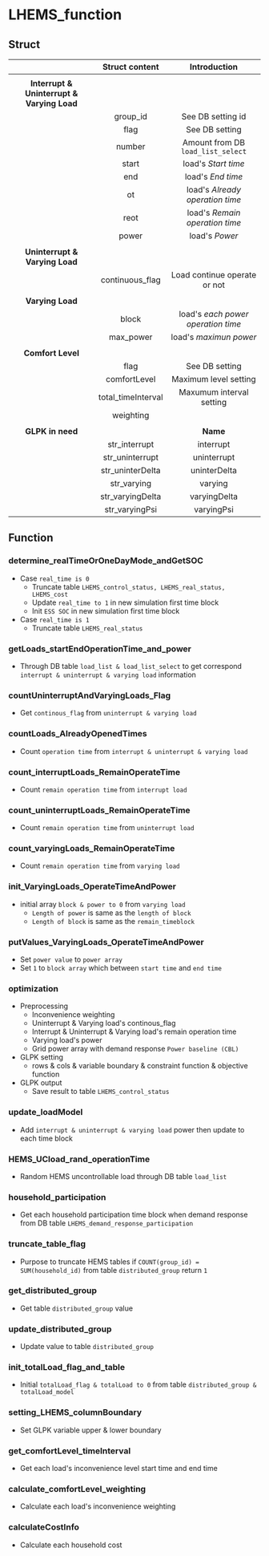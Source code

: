 # LHEMS_function

## Struct
|| Struct content | Introduction |
| :--------: | :--------: | :--------: |
||||
| **Interrupt & Uninterrupt & Varying Load** |||
|| group_id | See DB setting id |
|| flag | See DB setting |
|| number | Amount from DB `load_list_select` |
|| start | load's *Start time* |
|| end | load's *End time* |
|| ot | load's *Already operation time* |
|| reot | load's *Remain operation time* |
|| power | load's *Power* |
||||
| **Uninterrupt & Varying Load** ||
|| continuous_flag | Load continue operate or not |
||||
| **Varying Load** ||
|| block | load's *each power operation time* |
|| max_power | load's *maximun power* |
||||
| **Comfort Level** ||
|| flag | See DB setting |
|| comfortLevel | Maximum level setting |
|| total_timeInterval | Maxumum interval setting |
|| weighting ||
||||
| **GLPK in need** || **Name** |
|| str_interrupt | interrupt |
|| str_uninterrupt | uninterrupt |
|| str_uninterDelta | uninterDelta |
|| str_varying | varying |
|| str_varyingDelta | varyingDelta |
|| str_varyingPsi | varyingPsi |

## Function
### determine_realTimeOrOneDayMode_andGetSOC
+ Case `real_time is 0`
  + Truncate table `LHEMS_control_status, LHEMS_real_status, LHEMS_cost`
  + Update `real_time to 1` in new simulation first time block
  + Init `ESS SOC` in new simulation first time block
+ Case `real_time is 1`
  + Truncate table `LHEMS_real_status`
  
### getLoads_startEndOperationTime_and_power
+ Through DB table `load_list & load_list_select` to get correspond `interrupt & uninterrupt & varying load` information

### countUninterruptAndVaryingLoads_Flag
+ Get `continous_flag` from `uninterrupt & varying load `

### countLoads_AlreadyOpenedTimes
+ Count `operation time` from `interrupt & uninterrupt & varying load`

### count_interruptLoads_RemainOperateTime
+ Count `remain operation time` from `interrupt load`

### count_uninterruptLoads_RemainOperateTime
+ Count `remain operation time` from `uninterrupt load`

### count_varyingLoads_RemainOperateTime
+ Count `remain operation time` from `varying load`

### init_VaryingLoads_OperateTimeAndPower
+ initial array `block & power to 0` from `varying load`
  + `Length of power` is same as the `length of block`
  + `Length of block` is same as the `remain_timeblock`

### putValues_VaryingLoads_OperateTimeAndPower
+ Set `power value` to `power array`
+ Set `1` to `block array` which between `start time` and `end time`

### optimization
+ Preprocessing
  + Inconvenience weighting
  + Uninterrupt & Varying load's continous_flag
  + Interrupt & Uninterrupt & Varying load's remain operation time
  + Varying load's power 
  + Grid power array with demand response `Power baseline (CBL)`
+ GLPK setting 
  + rows & cols & variable boundary & constraint function & objective function
+ GLPK output
  + Save result to table `LHEMS_control_status`

### update_loadModel
+ Add `interrupt & uninterrupt & varying load` power then update to each time block

### HEMS_UCload_rand_operationTime
+ Random HEMS uncontrollable load through DB table `load_list`

### household_participation
+ Get each household participation time block when demand response from DB table `LHEMS_demand_response_participation`
 
### truncate_table_flag
+ Purpose to truncate HEMS tables if `COUNT(group_id) = SUM(household_id)` from table `distributed_group` return `1`
 
### get_distributed_group
+ Get table `distributed_group` value 
 
### update_distributed_group
+ Update value to table `distributed_group`
 
### init_totalLoad_flag_and_table
+ Initial `totalLoad_flag & totalLoad to 0` from table `distributed_group & totalLoad_model`
 
### setting_LHEMS_columnBoundary
+ Set GLPK variable upper & lower boundary
 
### get_comfortLevel_timeInterval
+ Get each load's inconvenience level start time and end time
 
### calculate_comfortLevel_weighting
+ Calculate each load's inconvenience weighting
 
### calculateCostInfo
+ Calculate each household cost 